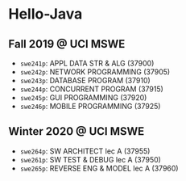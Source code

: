 # Hello-Java

## Fall 2019 @ UCI MSWE

- `swe241p`: APPL DATA STR & ALG (37900)
- `swe242p`: NETWORK PROGRAMMING (37905)
- `swe243p`: DATABASE PROGRAM (37910)
- `swe244p`: CONCURRENT PROGRAM (37915)
- `swe245p`: GUI PROGRAMMING (37920)
- `swe246p`: MOBILE PROGRAMMING (37925)

## Winter 2020 @ UCI MSWE

- `swe264p`: SW ARCHITECT lec A (37955)
- `swe261p`: SW TEST & DEBUG lec A (37950)
- `swe265p`: REVERSE ENG & MODEL lec A (37960)
